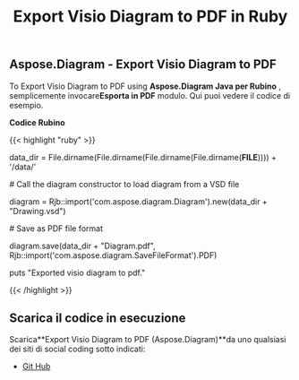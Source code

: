 ﻿---
title: Export Visio Diagram to PDF in Ruby
type: docs
weight: 40
url: /it/java/export-visio-diagram-to-pdf-in-ruby/
---
## **Aspose.Diagram - Export Visio Diagram to PDF**
To Export Visio Diagram to PDF using **Aspose.Diagram Java per Rubino** , semplicemente invocare**Esporta in PDF** modulo. Qui puoi vedere il codice di esempio.

**Codice Rubino**

{{< highlight "ruby" >}}

 data_dir = File.dirname(File.dirname(File.dirname(File.dirname(__FILE__)))) + '/data/'

\# Call the diagram constructor to load diagram from a VSD file

diagram = Rjb::import('com.aspose.diagram.Diagram').new(data_dir + "Drawing.vsd")

\# Save as PDF file format

diagram.save(data_dir + "Diagram.pdf", Rjb::import('com.aspose.diagram.SaveFileFormat').PDF)

puts "Exported visio diagram to pdf."

{{< /highlight >}}
## **Scarica il codice in esecuzione**
Scarica**Export Visio Diagram to PDF (Aspose.Diagram)**da uno qualsiasi dei siti di social coding sotto indicati:

- [Git Hub](https://github.com/asposediagram/Aspose.Diagram-for-Java/blob/master/Plugins/Aspose_Diagram_Java_for_Ruby/lib/asposediagramjava/Export/exporttopdf.rb)
